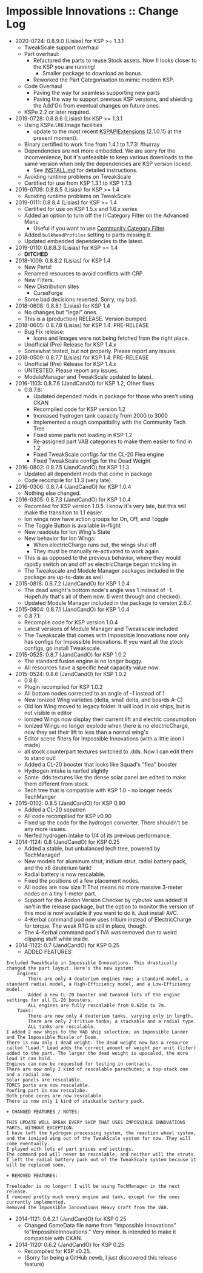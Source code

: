 # Impossible Innovations :: Change Log

* 2020-0724: 0.8.9.0 (Lisias) for KSP >= 1.3.1
	+ TweakScale support overhaul
	+ Part overhaul:
		- Refactored the parts to reuse Stock assets. Now II looks closer to the KSP you are running!
			- Smaller package to download as bonus. 
		- Reworked the Part Categorisation to mimic modern KSP.
	+ Code Overhaul
		- Paving the way for seamless supporting new parts 
		- Paving the way to support previous KSP versions, and shielding the Add'On from eventual changes on future ones.
	+ KSPe 2.2 or later required.
* 2019-0728: 0.8.8.6 (Lisias) for KSP >= 1.3.1
	+ Using KSPe.Util.Image facilities
		- update to the most recent [KSPAPIExtensions](https://github.com/net-lisias-ksp/KSPAPIExtensions/releases) (2.1.0.15 at the present moment). 
	+ Binary certified to work fine from 1.4.1 to 1.7.3! #hurray
	+ Dependencies are not more embedded. We are sorry for the inconvenience, but it's unfeasible to keep various downloads to the same version when only the dependencies are KSP version locked.
		- See [INSTALL.md](https://github.com/net-lisias-ksp/ImpossibleInnovations/blob/master/INSTALL.md) for detailed instructions.
	+ Avoiding runtime problems on TweakScale
	+ Certified for use from KSP 1.3.1 to KSP 1.7.3
* 2019-0709: 0.8.8.5 (Lisias) for KSP >= 1.4
	+ Avoiding runtime problems on TweakScale
* 2019-0111: 0.8.8.4 (Lisias) for KSP >= 1.4
	+ Certified for use on KSP 1.5.x and 1.6.x series
	+ Added an option to turn off the II Category Filter on the Advanced Menu
		- Useful if you want to use [Community Category Filter](https://forum.kerbalspaceprogram.com/index.php?/topic/149840-discussion-community-category-kit/).
	+ Added `bulkheadProfiles` setting to parts missing it.
	+ Updated embedded dependencies to the latest.
* 2019-0110: 0.8.8.3 (Lisias) for KSP >= 1.4
	+ **DITCHED**
* 2018-1009: 0.8.8.2 (Lisias) for KSP 1.4
	+ New Parts!
	+ Renamed resources to avoid conflicts with CRP.
	+ New Filters.
	+ New Distribution sites
		- CurseForge
	+ Some bad decisions reverted. Sorry, my bad.
* 2018-0608: 0.8.8.1 (Lisias) for KSP 1.4
	+ No changes but "legal" ones.
	+ This is a (production) RELEASE. Version bumped.
* 2018-0605: 0.8.7.8 (Lisias) for KSP 1.4. PRE-RELEASE
	+ Bug Fix release:
		- Icons and Images were not being fetched from the right place.
	+ Unofficial (Pre) Release for KSP 1.4.x
	+ Somewhat tested, but not properly. Please report any issues.
* 2018-0509: 0.8.7.7 (Lisias) for KSP 1.4. PRE-RELEASE
	+ Unofficial (Pre) Release for KSP 1.4.x
	+ UNTESTED. Please report any issues.
	+ ModuleManager and TweakScale updated to latest.
* 2016-1103: 0.8.7.6 (JandCandO) for KSP 1.2, Other fixes
	+ 0.8.7.6:
		- Updated depended mods in package for those who aren't using CKAN
		- Recompiled code for KSP version 1.2
		- Increased hydrogen tank capacity from 2000 to 3000
		- Implemented a rough compatibility with the Community Tech Tree
		- Fixed some parts not loading in KSP 1.2
		- Re-assigned part VAB categories to make them easier to find in 1.2
		- Fixed TweakScale configs for the CL-20 Flea engine
		- Fixed TweakScale configs for the Dead Weight
* 2016-0802: 0.8.7.5 (JandCandO) for KSP 1.1.3
	+ Updated all dependent mods that come in package
	+ Code recompile for 1.1.3 (very late)
* 2016-0306: 0.8.7.4 (JandCandO) for KSP 1.0.4
	+ Nothing else changed.
* 2016-0305: 0.8.7.3 (JandCandO) for KSP 1.0.4
	+ Recomiled for KSP version 1.0.5. I know it's very late, but this will make the transition to 1.1 easier.
	+ Ion wings now have action groups for On, Off, and Toggle
	+ The Toggle Button is available in-flight
	+ New readouts for Ion Wing's State
	+ New behavior for Ion Wings:
		- When electricCharge runs out, the wings shut off
		- They must be manually re-activated to work again
	+ This is as opposed to the previous behavior, where they would rapidly switch on and off as electricCharge began trickling in
	+ The Tweakscale and Module Manager packages included in the package are up-to-date as well
* 2015-0818: 0.8.7.2 (JandCandO) for KSP 1.0.4
	+ The dead weight's bottom node's angle was 1 instead of -1. Hopefully that's all of them now. (I went through and checked).
	+ Updated Module Manager included in the package to version 2.6.7.
* 2015-0804: 0.8.7.1 (JandCandO) for KSP 1.0.4
	+ 0.8.7.1:
	+ Recomplie code for KSP version 1.0.4
	+ Latest versions of Module Manager and Tweakscale included
	+ The Tweakscale that comes with Impossible Innovations now only has configs for Impossible Innovations. If you want all the stock configs, go install Tweakscale.
* 2015-0525: 0.8.7 (JandCandO) for KSP 1.0.2
	+ The standard fusion engine is no longer buggy.
	+ All resources have a specific heat capacity value now.
* 2015-0524: 0.8.6 (JandCandO) for KSP 1.0.2
	+ 0.8.6:
	+ Plugin recompiled for KSP 1.0.2
	+ All bottom nodes corrected to an angle of -1 instead of 1
	+ New Ionized Wing varieties (delta, small delta, and boards A-C)
	+ Old Ion Wing moved to legacy folder. It will load in old ships, but is not visible in editor
	+ Ionized Wings now display their current lift and electric consumption
	+ Ionized Wings no longer explode when there is no electricCharge, now they set their lift to less than a normal wing's
	+ Editor scene filters for Impossible Innovations (with a little icon I made)
	+ all stock counterpart textures switched to .dds. Now I can edit them to stand out!
	+ Added a CL-20 booster that looks like Squad's "flea" booster
	+ Hydrogen intake is nerfed slightly
	+ Some .dds textures like the dense solar panel are edited to make them different from stock
	+ Tech tree that is compatible with KSP 1.0 - no longer needs TechManger
* 2015-0102: 0.8.5 (JandCandO) for KSP 0.90
	+ Added a CL-20 sepatron
	+ All code recompliled for KSP v0.90
	+ Fixed up the code for the hydrogen converter. There shouldn't be any more issues.
	+ Nerfed hydrogen intake to 1/4 of its previous performance.
* 2014-1124: 0.8 (JandCandO) for KSP 0.25
	+ Added a stable, but unbalanced tech tree, powered by TechManager!
	+ New models for aluminum strut, iridium strut, radial battery pack, and the x8 deuterium tank!
	+ Radial battery is now rescalable.
	+ Fixed the positions of a few placement nodes.
	+ All nodes are now size 1! That means no more massive 3-meter nodes on a tiny 1-meter part.
	+ Support for the Addon Version Checker by cybutek was added! It isn't in the release package, but the option to monitor the version of this mod is now available if you want to do it. Just install AVC.
	+ 4-Kerbal command pod now uses tritium instead of ElectricCharge for torque. The weak RTG is still in place, though.
	+ The 4-Kerbal command pod's IVA was removed due to weird clipping stuff while inside.
* 2014-1122: 0.7 (JandCandO) for KSP 0.25
	+ ADDED FEATURES:
```
Included TweakScale in Impossible Innovations. This drastically changed the part layout. Here's the new system:
    Engines:
        There are only 4 deuterium engines now; a standard model, a standard radial model, a High-Efficiency model, and a Low-Efficiency model.
        Added a new CL-20 booster and tweaked lots of the engine settings for all CL-20 boosters.
        ALL engines are fully rescalable from 0.625m to 7m.
    Tanks:
        There are now only 4 deuterium tanks, varying only in length.
        There are only 2 tritium tanks; a stackable and a radial type.
        ALL tanks are rescalable.
I added 2 new ships to the VAB ship selection; an Impossible Lander and The Impossible Missle of Doom.
There is now only 1 dead weight. The dead weight now has a resource called "Lead." Lead adds the correct amount of weight per unit (liter) added to the part. The larger the dead weight is upscaled, the more lead it can hold.
Engines can now be requested for testing in contracts.
There are now only 2 kind of rescalable parachutes; a top-stack one and a radial one.
Solar panels are rescalable.
TDRCS ports are now rescalable.
Poofing part is now rescalabe.
Both probe cores are now rescalable.
There is now only 1 kind of stackable battery pack.
```
	+ CHANGED FEATURES / NOTES:
```
THIS UPDATE WILL BREAK EVERY SHIP THAT USES IMPOSSIBLE INNOVATIONS PARTS, WITHOUT EXCEPTION.
I have left the hydrogen processing system, the reaction wheel system, and the ionized wing out of the TweakScale system for now. They will come eventually.
I played with lots of part prices and settings.
The command pod will never be rescalable, and neither will the struts.
I left the radial battery pack out of the TweakScale system because it will be replaced soon.
```
	+ REMOVED FEATURES:
```
Treeloader is no longer! I will be using TechManager in the next release.
I removed pretty much every engine and tank, except for the ones currently implemented.
Removed the Impossible Innovations Heavy craft from the VAB.
```
* 2014-1121: 0.6.2.1 (JandCandO) for KSP 0.25
	+ Changed GameData file name from "Impossible Innovations" to"ImpossibleInnovations." Very minor. Is intended to make it compatible with CKAN.
* 2014-1120: 0.6.2 (JandCandO) for KSP 0.25
	+ Recompiled for KSP v0.25.
	+ (Sorry for being a GitHub newb, I just discovered this release feature)

